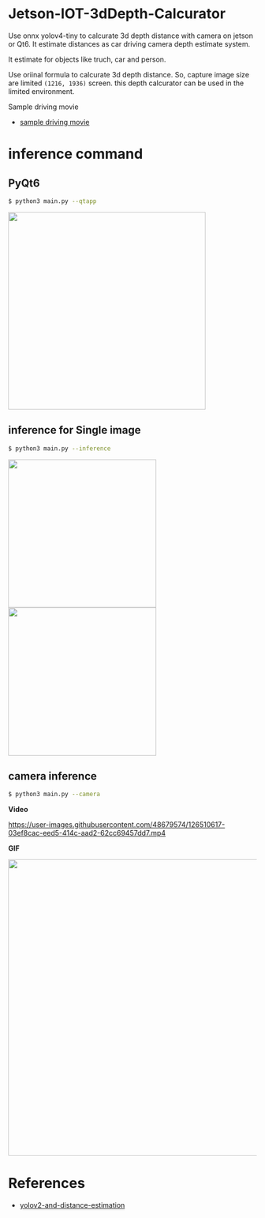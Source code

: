 # Jetson-IOT-3dDepth-Calcurator

Use onnx yolov4-tiny to calcurate 3d depth distance with camera on jetson or Qt6.
It estimate distances as car driving camera depth estimate system.

It estimate for objects like truch, car and person.

Use oriinal formula to calcurate 3d depth distance. 
So, capture image size are limited ```(1216, 1936)``` screen. this depth calcurator can be used in the limited environment. 


Sample driving movie
- [sample driving movie](https://drive.google.com/file/d/1czoTCb-Qud-LXYEMzN28TbWLxWAqNUh-/view?usp=sharing)


# inference command 

## PyQt6 
```zsh
$ python3 main.py --qtapp
```
<img src="https://user-images.githubusercontent.com/48679574/201970185-96b37e46-b9c5-4d5b-a482-be083cd2498c.png" width="400px">



## inference for Single image
```zsh
$ python3 main.py --inference
```
<img src="https://user-images.githubusercontent.com/48679574/126508415-888986c2-c81d-4e29-9432-bf71f84304c0.png" width="300px"><img src="https://user-images.githubusercontent.com/48679574/126508452-2b94da56-ee12-4c20-91f8-36a2b5f3b840.png" width="300px">


## camera inference
```zsh
$ python3 main.py --camera
```

<b>Video</b>

https://user-images.githubusercontent.com/48679574/126510617-03ef8cac-eed5-414c-aad2-62cc69457dd7.mp4


<b>GIF</b>

<img src="https://user-images.githubusercontent.com/48679574/126509431-ed5e0c31-c959-4771-a91d-b49567a0cd0d.gif" width="600px">

# References
- [yolov2-and-distance-estimation](https://github.com/muhammadshiraz/Real-time-object-detection-using-yolov2-and-distance-estimation)
